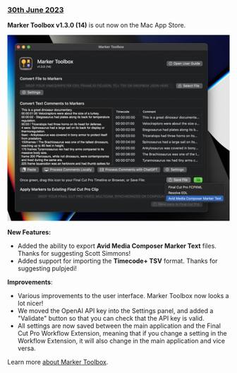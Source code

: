 ### [30th June 2023](/news/20230630)

**Marker Toolbox v1.3.0 (14)** is out now on the Mac App Store.

![](/static/marker-toolbox-v1-3-0.jpg)

**New Features:**
- Added the ability to export **Avid Media Composer Marker Text** files. Thanks for suggesting Scott Simmons!
- Added support for importing the **Timecode+ TSV** format. Thanks for suggesting pulpjedi!

**Improvements**:
- Various improvements to the user interface. Marker Toolbox now looks a lot nicer!
- We moved the OpenAI API key into the Settings panel, and added a "Validate" button so that you can check that the API key is valid.
- All settings are now saved between the main application and the Final Cut Pro Workflow Extension, meaning that if you change a setting in the Workflow Extension, it will also change in the main application and vice versa.

Learn more [about Marker Toolbox](https://markertoolbox.fcp.cafe).
